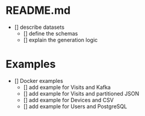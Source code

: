 # README.md
- [] describe datasets
  - [] define the schemas
  - [] explain the generation logic

# Examples
- [] Docker examples
  - [] add example for Visits and Kafka
  - [] add example for Visits and partitioned JSON 
  - [] add example for Devices and CSV
  - [] add example for Users and PostgreSQL